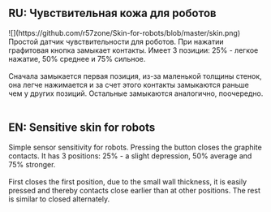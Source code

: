 <h2>RU: Чувствительная кожа для роботов</h2>
![](https://github.com/r57zone/Skin-for-robots/blob/master/skin.png)<br>
Простой датчик чувствительности для роботов. При нажатии графитовая кнопка замыкает контакты. Имеет 3 позиции: 25% - легкое нажатие, 50% среднее и 75% сильное. 
<br><br>
Сначала замыкается первая позиция, из-за маленькой толщины стенок, она легче нажимается и за счет этого контакты замыкаются раньше чем у других позиций. Остальные замыкаются аналогично, поочередно. 
<br><br>
<h2>EN: Sensitive skin for robots</h2>
Simple sensor sensitivity for robots. Pressing the button closes the graphite contacts. It has 3 positions: 25% - a slight depression, 50% average and 75% stronger.
<br><br>
First closes the first position, due to the small wall thickness, it is easily pressed and thereby contacts close earlier than at other positions. The rest is similar to closed alternately.